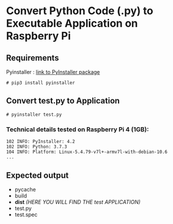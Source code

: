 # Convert Python Code (.py) to Executable Application on Raspberry Pi

## Requirements
Pyinstaller : [link to PyInstaller package](https://pypi.org/project/pyinstaller/)
```
# pip3 install pyinstaller

```

## Convert test.py to Application
```
# pyinstaller test.py

```
### Technical details tested on Raspberry Pi 4 (1GB):
```
102 INFO: PyInstaller: 4.2
102 INFO: Python: 3.7.3
104 INFO: Platform: Linux-5.4.79-v7l+-armv7l-with-debian-10.6
...
```
## Expected output
* pycache
* build
* **dist** _(HERE YOU WILL FIND THE test APPLICATION)_
* test.py
* test.spec
